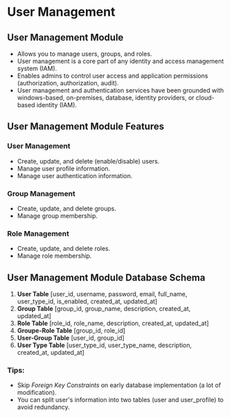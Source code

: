 # User Management

## User Management Module

- Allows you to manage users, groups, and roles.
- User management is a core part of any identity and access management system (IAM).
- Enables admins to control user access and application permissions (authorization, authorization, audit).
- User management and authentication services have been grounded with windows-based, on-premises, database, identity providers, or cloud-based identity (IAM).

## User Management Module Features

### User Management

- Create, update, and delete (enable/disable) users.
- Manage user profile information.
- Manage user authentication information.

### Group Management

- Create, update, and delete groups.
- Manage group membership.

### Role Management

- Create, update, and delete roles.
- Manage role membership.

## User Management Module Database Schema

1. **User Table** [user_id, username, password, email, full_name, user_type_id, is_enabled, created_at, updated_at]
2. **Group Table** [group_id, group_name, description, created_at, updated_at]
3. **Role Table** [role_id, role_name, description, created_at, updated_at]
4. **Groupe-Role Table** [group_id, role_id]
5. **User-Group Table** [user_id, group_id]
6. **User Type Table** [user_type_id, user_type_name, description, created_at, updated_at]

### Tips:

- Skip _Foreign Key Constraints_ on early database implementation (a lot of modification).
- You can split user's information into two tables (user and user_profile) to avoid redundancy.
